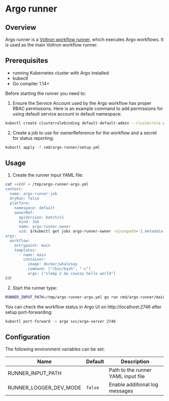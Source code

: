 # Argo runner

## Overview

Argo runner is a [Voltron workflow runner](../../docs/runner.md), which executes Argo workflows. It is used as the main Voltron workflow runner.

## Prerequisites

- running Kubernetes cluster with Argo installed
- kubectl
- Go compiler 1.14+

Before starting the runner you need to:
1. Ensure the Service Account used by the Argo workflow has proper RBAC permissions. Here is an example command to add permissions for using default service account in default namespace:
```bash
kubectl create clusterrolebinding default-default-admin --clusterrole admin --serviceaccount default:default
```
2. Create a job to use for ownerReference for the workflow and a secret for status reporting:
```bash
kubectl apply -f cmd/argo-runner/setup.yml
```
## Usage

1. Create the runner input YAML file:
```bash
cat <<EOF > /tmp/argo-runner-args.yml
context:
  name: argo-runner-job
  dryRun: false
  platform:
    namespace: default
    ownerRef:
      apiVersion: batch/v1
      kind: Job
      name: argo-runner-owner
      uid: $(kubectl get jobs argo-runner-owner -ojsonpath='{.metadata.uid}')
args:
  workflow:
    entrypoint: main
    templates:
      - name: main
        container:
          image: docker/whalesay
          command: ["/bin/bash", "-c"]
          args: ["sleep 2 && cowsay hello world"]
EOF
```

2. Start the runner type:
```bash
RUNNER_INPUT_PATH=/tmp/argo-runner-args.yml go run cmd/argo-runner/main.go
```

You can check the workflow status in Argo UI on http://localhost:2746 after setup port-forwarding:
```bash
kubectl port-forward -n argo svc/argo-server 2746
```

## Configuration

The following environment variables can be set:

| Name                   | Default | Description                        |
|------------------------|---------|------------------------------------|
| RUNNER_INPUT_PATH      |         | Path to the runner YAML input file |
| RUNNER_LOGGER_DEV_MODE | `false` | Enable additional log messages     |
